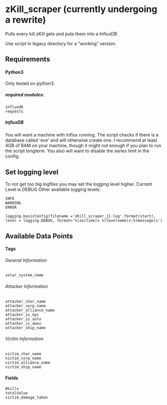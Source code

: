 # zKill_scraper (currently undergoing a rewrite)
Pulls every kill zKill gets and puts them into a InfluxDB

Use script in legacy directory for a "working" version.

## Requirements

#### Python3
Only tested on python3.
##### required modules:
```
influxdb
requests
```
##### InfluxDB
You will want a machine with Influx running. The script checks if there is a database called
'eve' and will otherwise create one. I recommend at least 4GB of RAM on your machine, though 
it might not enough if you plan to run the script longterm.
You also will want to disable the series limit in the config.


## Set logging level

To not get too big logfiles you may set the logging level higher. Current Level is DEBUG
Other available logging levels:
  ```
  INFO
  WARNING
  ERROR
  ```
  ```
  logging.basicConfig(filename ='zKill_scraper_{}.log'.format(start), level = logging.DEBUG, format='%(asctime)s %(levelname)s:%(message)s')
  ```

## Available Data Points

#### Tags

###### General Information
```
solar_system_name
```

###### Attacker Information
```
attacker_char_name
attacker_corp_name
attacker_alliance_name
attacker_is_npc
attacker_is_solo
attacker_is_awox
attacker_ship_name
```

###### Victim Information
```
victim_char_name
victim_corp_name
victim_alliance_name
victim_ship_name
```
#### Fields

```
#kills
totalValue
victim_damage_taken
```
